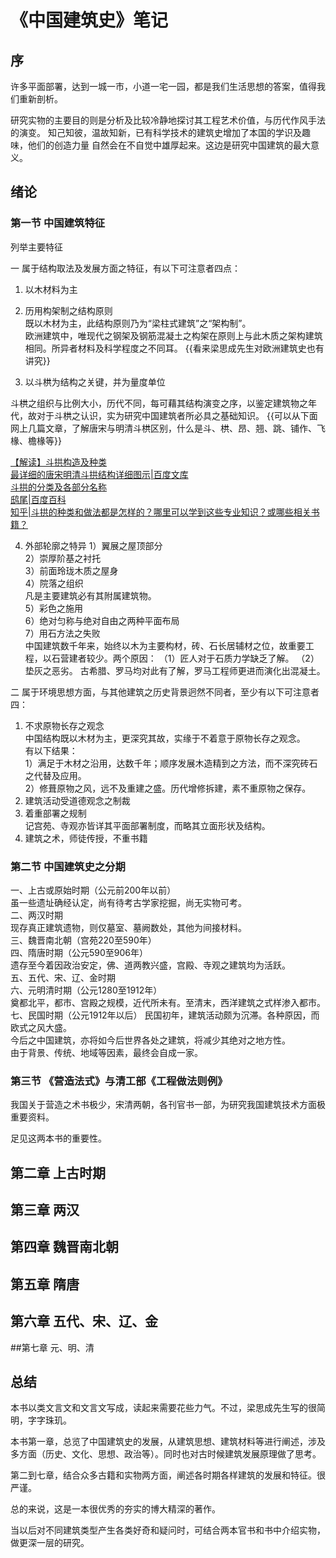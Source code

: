 # 《中国建筑史》笔记

## 序

许多平面部署，达到一城一市，小道一宅一园，都是我们生活思想的答案，值得我们重新剖析。

研究实物的主要目的则是分析及比较冷静地探讨其工程艺术价值，与历代作风手法的演变。
知己知彼，温故知新，已有科学技术的建筑史增加了本国的学识及趣味，他们的创造力量
自然会在不自觉中雄厚起来。这边是研究中国建筑的最大意义。

## 绪论

### 第一节 中国建筑特征

列举主要特征

一 属于结构取法及发展方面之特征，有以下可注意者四点：
1. 以木材料为主
2. 历用构架制之结构原则  
既以木材为主，此结构原则乃为“梁柱式建筑”之“架构制”。  
欧洲建筑中，唯现代之钢架及钢筋混凝土之构架在原则上与此木质之架构建筑相同。所异者材料及科学程度之不同耳。
{{看来梁思成先生对欧洲建筑史也有讲究}}

3. 以斗栱为结构之关键，并为量度单位  

斗栱之组织与比例大小，历代不同，每可藉其结构演变之序，以鉴定建筑物之年代，故对于斗栱之认识，实为研究中国建筑者所必具之基础知识。
{{可以从下面网上几篇文章，了解唐宋与明清斗栱区别，什么是斗、栱、昂、翘、跳、铺作、飞椽、檐椽等}}

[【解读】斗拱构造及种类](https://www.sohu.com/a/282810141_99961449)  
[最详细的唐宋明清斗拱结构详细图示|百度文库](https://wenku.baidu.com/view/edf3648352d380eb63946d2f.html)  
[斗拱的分类及各部分名称](https://www.fanggu8.com/cms/show-172.html)  
[鸱尾|百度百科](https://baike.baidu.com/item/%E9%B8%B1%E5%90%BB/1510857?fr=aladdin)  
[知乎|斗拱的种类和做法都是怎样的？哪里可以学到这些专业知识？或哪些相关书籍？](https://www.zhihu.com/question/23949588)

4. 外部轮廓之特异
1）翼展之屋顶部分  
2）崇厚阶基之衬托  
3）前面玲珑木质之屋身  
4）院落之组织  
   凡是主要建筑必有其附属建筑物。  
5）彩色之施用  
6）绝对匀称与绝对自由之两种平面布局  
7）用石方法之失败  
   中国建筑数千年来，始终以木为主要构材，砖、石长居辅材之位，故重要工程，以石营建者较少。两个原因：
   （1）匠人对于石质力学缺乏了解。
   （2）垫灰之恶劣。
   古希腊、罗马均对此有了解，罗马工程师更进而演化出混凝土。
       
二 属于环境思想方面，与其他建筑之历史背景迥然不同者，至少有以下可注意者四：
1. 不求原物长存之观念  
   中国结构既以木材为主，更深究其故，实缘于不着意于原物长存之观念。  
   有以下结果：  
   1）满足于木材之沿用，达数千年；顺序发展木造精到之方法，而不深究砖石之代替及应用。  
   2）修葺原物之风，远不及重建之盛。历代增修拆建，素不重原物之保存。
2. 建筑活动受道德观念之制裁
3. 着重部署之规制  
   记宫苑、寺观亦皆详其平面部署制度，而略其立面形状及结构。
4. 建筑之术，师徒传授，不重书籍

### 第二节 中国建筑史之分期

一、上古或原始时期（公元前200年以前）  
   虽一些遗址确经认定，尚有待考古学家挖掘，尚无实物可考。  
二、两汉时期  
   现存真正建筑遗物，则仅墓室、墓阙数处，其他为间接材料。  
三、魏晋南北朝（宫苑220至590年）    
四、隋唐时期（公元590至906年）  
   遗存至今着因政治安定，佛、道两教兴盛，宫殿、寺观之建筑均为活跃。  
五、五代、宋、辽、金时期  
六、元明清时期（公元1280至1912年）  
   奠都北平，都市、宫殿之规模，近代所未有。至清末，西洋建筑之式样渗入都市。
七、民国时期（公元1912年以后）
   民国初年，建筑活动颇为沉滞。各种原因，而欧式之风大盛。  
   今后之中国建筑，亦将如今后世界各处之建筑，将减少其绝对之地方性。  
   由于背景、传统、地域等因素，最终会自成一家。
   
### 第三节 《营造法式》与清工部《工程做法则例》

我国关于营造之术书极少，宋清两朝，各刊官书一部，为研究我国建筑技术方面极重要资料。

足见这两本书的重要性。

## 第二章 上古时期



## 第三章 两汉



## 第四章 魏晋南北朝


## 第五章 隋唐


## 第六章 五代、宋、辽、金


##第七章 元、明、清



## 总结

本书以类文言文和文言文写成，读起来需要花些力气。不过，梁思成先生写的很简明，字字珠玑。

本书第一章，总览了中国建筑史的发展，从建筑思想、建筑材料等进行阐述，涉及多方面（历史、文化、思想、政治等）。同时也对古时候建筑发展原理做了思考。

第二到七章，结合众多古籍和实物两方面，阐述各时期各样建筑的发展和特征。很严谨。

总的来说，这是一本很优秀的夯实的博大精深的著作。

当以后对不同建筑类型产生各类好奇和疑问时，可结合两本官书和书中介绍实物，做更深一层的研究。






